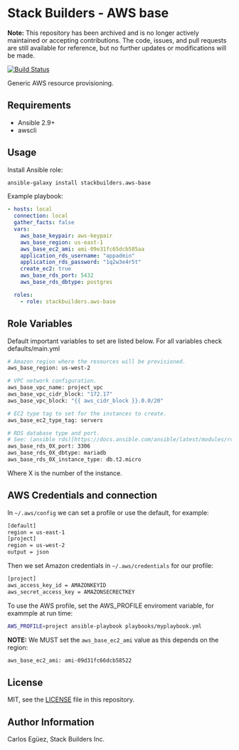 # Stack Builders - AWS base

**Note:** This repository has been archived and is no longer actively maintained or accepting contributions. The code, issues, and pull requests are still available for reference, but no further updates or modifications will be made.

[![Build Status](https://travis-ci.org/stackbuilders/aws-base.svg?branch=master)](https://travis-ci.org/stackbuilders/aws-base)

Generic AWS resource provisioning.

## Requirements

- Ansible 2.9+
- awscli

## Usage

Install Ansible role:

```sh
ansible-galaxy install stackbuilders.aws-base
```

Example playbook:

```yaml
- hosts: local
  connection: local
  gather_facts: false
  vars:
    aws_base_keypair: aws-keypair
    aws_base_region: us-east-1
    aws_base_ec2_ami: ami-09e31fc65dcb585aa
    application_rds_username: "appadmin"
    application_rds_password: "1q2w3e4r5t"
    create_ec2: true
    aws_base_rds_port: 5432
    aws_base_rds_dbtype: postgres

  roles:
    - role: stackbuilders.aws-base
```

## Role Variables

Default important variables to set are listed below. For all variables check
defaults/main.yml

```sh
# Amazon region where the resources will be provisioned.
aws_base_region: us-west-2

# VPC network configuration.
aws_base_vpc_name: project_vpc
aws_base_vpc_cidr_block: "172.17"
aws_base_vpc_block: "{{ aws_cidr_block }}.0.0/20"

# EC2 type tag to set for the instances to create.
aws_base_ec2_type_tag: servers

# RDS database type and port.
# See: (ansible rds)[https://docs.ansible.com/ansible/latest/modules/rds_module.html] for more information
aws_base_rds_0X_port: 3306
aws_base_rds_0X_dbtype: mariadb
aws_base_rds_0X_instance_type: db.t2.micro
```

Where X is the number of the instance.

## AWS Credentials and connection

In `~/.aws/config` we can set a profile or use the default, for example:

```sh
[default]
region = us-east-1
[project]
region = us-west-2
output = json
```

Then we set Amazon credentials in `~/.aws/credentials` for our profile:

```sh
[project]
aws_access_key_id = AMAZONKEYID
aws_secret_access_key = AMAZONSECRECTKEY
```

To use the AWS profile, set the AWS_PROFILE enviroment variable, for exammple
at run time:

```sh
AWS_PROFILE=project ansible-playbook playbooks/myplaybook.yml
```

**NOTE:** We MUST set the `aws_base_ec2_ami` value as this depends on the region:

```sh
aws_base_ec2_ami: ami-09d31fc66dcb58522
```

## License

MIT, see the [LICENSE](LICENSE) file in this repository.

## Author Information

Carlos Egüez, Stack Builders Inc.
